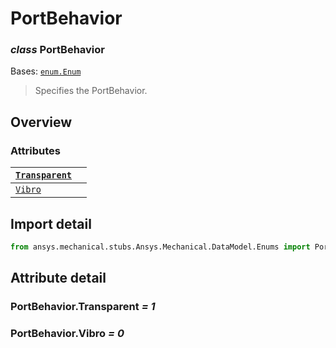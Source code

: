 # PortBehavior

### *class* PortBehavior

Bases: [`enum.Enum`](https://docs.python.org/3/library/enum.html#enum.Enum)

> Specifies the PortBehavior.

> <!-- !! processed by numpydoc !! -->

## Overview

### Attributes

| [`Transparent`](#PortBehavior.Transparent)   |    |
|----------------------------------------------|----|
| [`Vibro`](#PortBehavior.Vibro)               |    |

## Import detail

```python
from ansys.mechanical.stubs.Ansys.Mechanical.DataModel.Enums import PortBehavior
```

## Attribute detail

### PortBehavior.Transparent *= 1*

### PortBehavior.Vibro *= 0*
